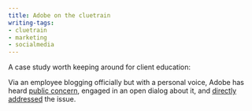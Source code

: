 ```yaml
---
title: Adobe on the cluetrain
writing-tags:
- cluetrain
- marketing
- socialmedia
---
```


A case study worth keeping around for client education:

Via an employee blogging officially but with a personal voice, Adobe has heard [public concern][1], engaged in an open dialog about it, and [directly addressed][2] the issue.

   [1]: http://uneasysilence.com/archive/2007/12/12789/
   [2]: http://blogs.adobe.com/jnack/2008/01/adobe_and_omnit.html
